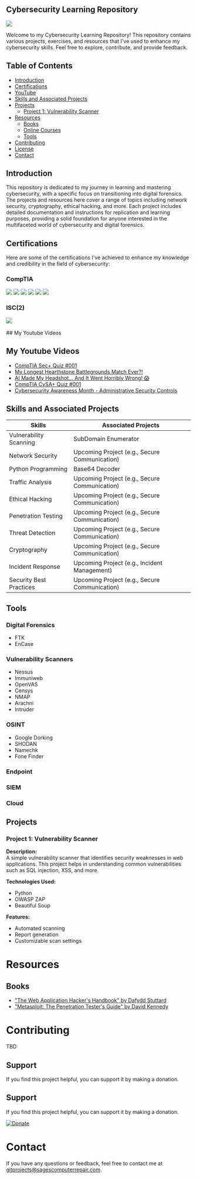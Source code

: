 ## Cybersecurity Learning Repository
<a href="https://www.linkedin.com/in/sagenclements/"><img src="https://img.shields.io/badge/LinkedIn-Connect-blue?logo=linkedin&style=flat-square"/></a>

Welcome to my Cybersecurity Learning Repository! This repository contains various projects, exercises, and resources that I've used to enhance my cybersecurity skills. Feel free to explore, contribute, and provide feedback.

## Table of Contents

- [Introduction](#introduction)
- [Certifications](#certifications)
- [YouTube](#my-youtube-videos)
- [Skills and Associated Projects](#skills-and-associated-projects)
- [Projects](#projects)
  - [Project 1: Vulnerability Scanner](#project-1-vulnerability-scanner)
- [Resources](#resources)
  - [Books](#books)
  - [Online Courses](#online-courses)
  - [Tools](#tools)
- [Contributing](#contributing)
- [License](#license)
- [Contact](#contact)

## Introduction

This repository is dedicated to my journey in learning and mastering cybersecurity, with a specific focus on transitioning into digital forensics. The projects and resources here cover a range of topics including network security, cryptography, ethical hacking, and more. Each project includes detailed documentation and instructions for replication and learning purposes, providing a solid foundation for anyone interested in the multifaceted world of cybersecurity and digital forensics.

## Certifications

Here are some of the certifications I've achieved to enhance my knowledge and credibility in the field of cybersecurity: <br>
### CompTIA<br>
<div>
  <img src="https://img.shields.io/badge/Sec%2B-Security%2B-red"/>
  <img src="https://img.shields.io/badge/CySa%2B-Cybersecurity%20Analyst%2B-red"/>
  <img src="https://img.shields.io/badge/PenTest%2B-Penetration%20Testing%2B-red"/>
  <img src="https://img.shields.io/badge/Project%2B-Project%20Management%2B-red"/>
  <img src="https://img.shields.io/badge/Net%2B-Network%2B-red"/>
  <img src="https://img.shields.io/badge/A%2B-IT%20Technician%2B-red"/>
</div>

### ISC(2)<br>
<div>
    <img src="https://img.shields.io/badge/CISSP-Certified%20Information%20Systems%20Security%20Professional-blue" /><br><br>
</div>
## My Youtube Videos
<!-- SKIT-BLOG:START -->
<!-- SKIT-BLOG:START -->

## My Youtube Videos
<!-- YOUTUBE-VIDEOS-LIST:START -->
- [CompTIA Sec+ Quiz #001](https://www.youtube.com/watch?v=AAywf25jEcM)
- [My Longest Hearthstone Battlegrounds Match Ever?!](https://www.youtube.com/watch?v=q8E4uGI-OPM)
- [AI Made My Headshot… And It Went Horribly Wrong! 😱](https://www.youtube.com/watch?v=Ehs_8zKMdNM)
- [CompTIA CySA+ Quiz #001](https://www.youtube.com/watch?v=cbVQJb2HhhE)
- [Cybersecurity Awareness Month - Administrative Security Controls](https://www.youtube.com/watch?v=ABrXBtDepmU)
<!-- YOUTUBE-VIDEOS-LIST:END -->

## Skills and Associated Projects

| Skills                | Associated Projects                        |
|-----------------------|--------------------------------------------|
| Vulnerability Scanning| SubDomain Enumerator |
| Network Security      | Upcoming Project (e.g., Secure Communication) |
| Python Programming    | Base64 Decoder |
| Traffic Analysis      | Upcoming Project (e.g., Secure Communication) |
| Ethical Hacking       | Upcoming Project (e.g., Secure Communication) |
| Penetration Testing   | Upcoming Project (e.g., Secure Communication) |
| Threat Detection      | Upcoming Project (e.g., Secure Communication) |
| Cryptography          | Upcoming Project (e.g., Secure Communication) |
| Incident Response     | Upcoming Project (e.g., Incident Management) |
| Security Best Practices| Upcoming Project (e.g., Secure Communication) |

## Tools
### Digital Forensics
- FTK
- EnCase
### Vulnerability Scanners
- Nessus
- Immuniweb
- OpenVAS
- Censys
- NMAP
- Arachni
- Intruder
### OSINT
- Google Dorking
- SHODAN
- Namechk
- Fone Finder
### Endpoint
### SIEM
### Cloud

## Projects

### Project 1: Vulnerability Scanner

**Description:**  
A simple vulnerability scanner that identifies security weaknesses in web applications. This project helps in understanding common vulnerabilities such as SQL injection, XSS, and more.

**Technologies Used:**
- Python
- OWASP ZAP
- Beautiful Soup

**Features:**
- Automated scanning
- Report generation
- Customizable scan settings

# Resources
## Books
- <a href="https://amzn.to/44T5r9X">"The Web Application Hacker's Handbook" by Dafydd Stuttard </a>
- <a href="https://amzn.to/44T5r9X">"Metasploit: The Penetration Tester's Guide" by David Kennedy </a>

# Contributing
TBD

## Support

If you find this project helpful, you can support it by making a donation.

## Support

If you find this project helpful, you can support it by making a donation.

[![Donate](https://www.paypalobjects.com/en_US/i/btn/btn_donate_SM.gif)](https://www.paypal.com/donate?hosted_button_id=GLWXX9PDKAJ6G)



# Contact
If you have any questions or feedback, feel free to contact me at gitprojects@sagescomputerrepair.com.


